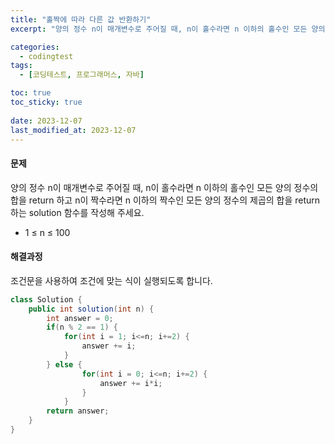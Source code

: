 ```yaml
---
title: "홀짝에 따라 다른 값 반환하기"
excerpt: "양의 정수 n이 매개변수로 주어질 때, n이 홀수라면 n 이하의 홀수인 모든 양의 정수의 합을 return 하고 n이 짝수라면 n 이하의 짝수인 모든 양의 정수의 제곱의 합을 return 하는 solution 함수를 작성해 주세요."

categories:
  - codingtest
tags:
  - [코딩테스트, 프로그래머스, 자바]

toc: true
toc_sticky: true
 
date: 2023-12-07
last_modified_at: 2023-12-07
---
```


#### 문제
양의 정수 n이 매개변수로 주어질 때, n이 홀수라면 n 이하의 홀수인 모든 양의 정수의 합을 return 하고 n이 짝수라면 n 이하의 짝수인 모든 양의 정수의 제곱의 합을 return 하는 solution 함수를 작성해 주세요.

- 1 ≤ n ≤ 100

#### 해결과정
조건문을 사용하여 조건에 맞는 식이 실행되도록 합니다.

```java
class Solution {
    public int solution(int n) {
        int answer = 0;
        if(n % 2 == 1) {
            for(int i = 1; i<=n; i+=2) {
                answer += i;
            } 
        } else {
                for(int i = 0; i<=n; i+=2) {
                    answer += i*i;
                }
            }
        return answer;
    }
}
```